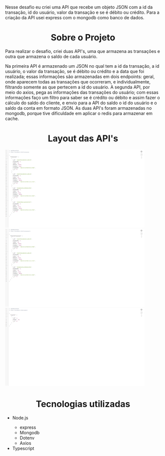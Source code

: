 Nesse desafio eu criei uma API que recebe um objeto JSON com a id da transação, id do usuário,
valor da transação e se é débito ou crédito. Para a criação da API usei express com o mongodb
como banco de dados.



  
  <div>
  <h1 align="center">Sobre o Projeto</h1>
  <p>Para realizar o desafio, criei duas API's, uma que armazena as transações e outra que armazena o saldo
    de cada usuário.</p>
  <p>Na primeira API é armazenado um JSON no qual tem a id da transação, a id usuário, o valor da transação,
    se é débito ou crédito e a data que foi realizada; essas informações são armazenadas em dois endpoints:
    geral, onde aparecem todas as transações que ocorreram, e individualmente, filtrando somente as que pertecem
    a id do usuário. A segunda API, por meio do axios, pega as informações das transações do usuário; com essas 
    informações faço um filtro para saber se é crédito ou débito e assim fazer o cálculo do saldo do cliente, e 
    envio para a API do saldo o id do usuário e o saldo da conta em formato JSON.
    As duas API's foram armazenadas no mongodb, porque tive dificuldade em aplicar o redis para armazenar em cache.</p>
  <p></p>
    
    
    
</div>  

<div>
  <h1 align="center">Layout das API's</h1>
   <img src="./layout/layout-1.png" width=450> 
   <img src="./layout/layout-2.png" width=450> 
   <img src="./layout/layout-3.png" width=450> 
</div>

<div>
  <h1 align="center">Tecnologias utilizadas</h1>
  <ul>
    <li>Node.js</li>
    <ul>
      <li>express</li>
      <li>Mongodb</li>
      <li>Dotenv</li>
      <li>Axios</li>
    </ul>
    <li>Typescript</li>
  </ul>
</div>
